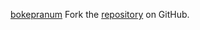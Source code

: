 [bokepranum](https://bokepranum.pages.dev)
Fork the [repository](https://github.com/hariurdino) on GitHub.